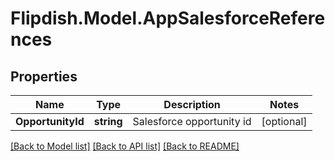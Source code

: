# Flipdish.Model.AppSalesforceReferences
## Properties

Name | Type | Description | Notes
------------ | ------------- | ------------- | -------------
**OpportunityId** | **string** | Salesforce opportunity id | [optional] 

[[Back to Model list]](../README.md#documentation-for-models) [[Back to API list]](../README.md#documentation-for-api-endpoints) [[Back to README]](../README.md)

